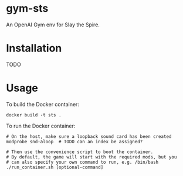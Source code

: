 gym-sts
===

An OpenAI Gym env for Slay the Spire.

# Installation

TODO

# Usage

To build the Docker container:
```
docker build -t sts .
```

To run the Docker container:
```
# On the host, make sure a loopback sound card has been created
modprobe snd-aloop  # TODO can an index be assigned?

# Then use the convenience script to boot the container.
# By default, the game will start with the required mods, but you
# can also specify your own command to run, e.g. /bin/bash
./run_container.sh [optional-command]
```
